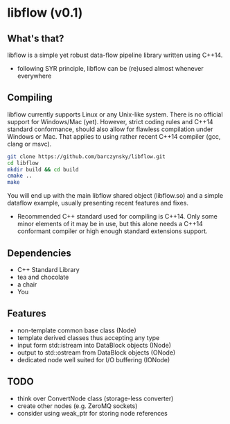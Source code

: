 # libflow (v0.1)

## What's that?

libflow is a simple yet robust data-flow pipeline library written using C++14.

- following SYR principle, libflow can be (re)used almost whenever everywhere

## Compiling

libflow currently supports Linux or any Unix-like system. There is no official support for Windows/Mac (yet). However, strict coding rules and C++14 standard conformance, should also allow for flawless compilation under Windows or Mac. That applies to using rather recent C++14 compiler (gcc, clang or msvc).

```bash
git clone https://github.com/barczynsky/libflow.git
cd libflow
mkdir build && cd build
cmake ..
make
```

You will end up with the main libflow shared object (libflow.so) and a simple dataflow example, usually presenting recent features and fixes.

- Recommended C++ standard used for compiling is C++14. Only some minor elements of it may be in use, but this alone needs a C++14 conformant compiler or high enough standard extensions support.

## Dependencies

- C++ Standard Library
- tea and chocolate
- a chair
- You

## Features

- non-template common base class (Node)
- template derived classes thus accepting any type
- input form std::istream into DataBlock objects (INode)
- output to std::ostream from DataBlock objects (ONode)
- dedicated node well suited for I/O buffering (IONode)

## TODO

- think over ConvertNode class (storage-less converter)
- create other nodes (e.g. ZeroMQ sockets)
- consider using weak_ptr for storing node references

